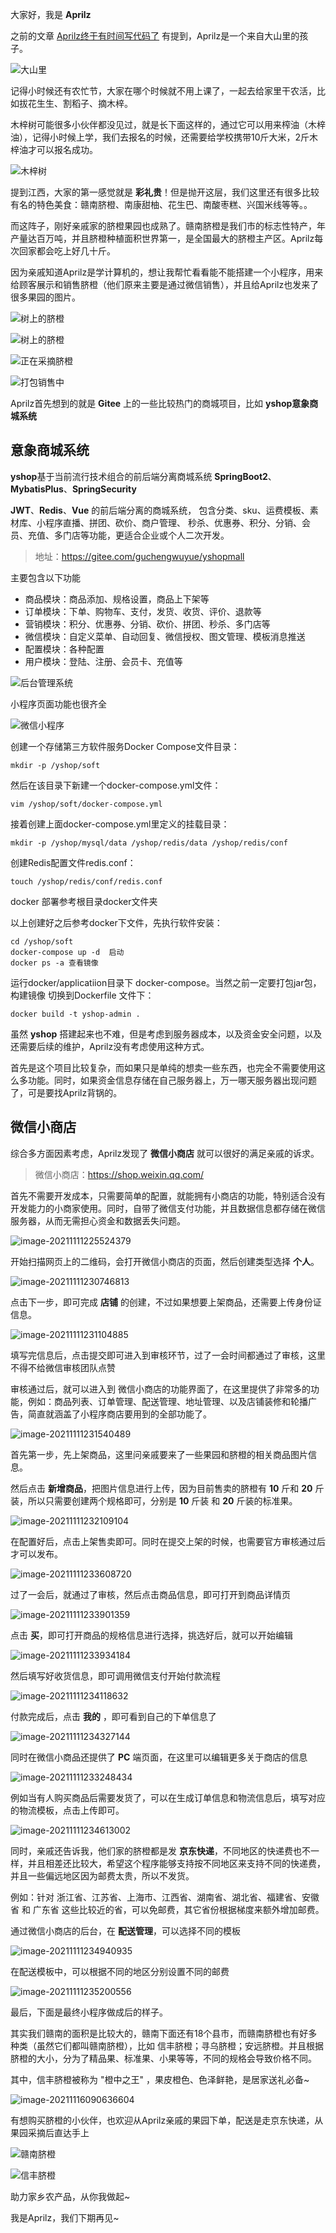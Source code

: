 大家好，我是 **Aprilz**

之前的文章 [Aprilz终于有时间写代码了](https://mp.weixin.qq.com/s/bcTY1b9CzY-TDnCDNf8PzA) 有提到，Aprilz是一个来自大山里的孩子。

![大山里](https://cdn.losey.top/blog/image-20211116083939413.png)

记得小时候还有农忙节，大家在哪个时候就不用上课了，一起去给家里干农活，比如拔花生生、割稻子、摘木梓。

木梓树可能很多小伙伴都没见过，就是长下面这样的，通过它可以用来榨油（木梓油），记得小时候上学，我们去报名的时候，还需要给学校携带10斤大米，2斤木梓油才可以报名成功。

![木梓树](https://cdn.losey.top/blog/image-20211116084735950.png)

提到江西，大家的第一感觉就是 **彩礼贵**！但是抛开这层，我们这里还有很多比较有名的特色美食：赣南脐橙、南康甜柚、花生巴、南酸枣糕、兴国米线等等。。

而这阵子，刚好亲戚家的脐橙果园也成熟了。赣南脐橙是我们市的标志性特产，年产量达百万吨，并且脐橙种植面积世界第一，是全国最大的脐橙主产区。Aprilz每次回家都会吃上好几十斤。

因为亲戚知道Aprilz是学计算机的，想让我帮忙看看能不能搭建一个小程序，用来给顾客展示和销售脐橙（他们原来主要是通过微信销售），并且给Aprilz也发来了很多果园的图片。

![树上的脐橙](https://cdn.losey.top/blog/image-20211116085506788.png)

![树上的脐橙](https://cdn.losey.top/blog/image-20211116085628491.png)

![正在采摘脐橙](https://cdn.losey.top/blog/image-20211116085642275.png)

![打包销售中](https://cdn.losey.top/blog/image-20211116085605537.png)

Aprilz首先想到的就是 **Gitee** 上的一些比较热门的商城项目，比如   **yshop意象商城系统**

## 意象商城系统

**yshop**基于当前流行技术组合的前后端分离商城系统 **SpringBoot2**、**MybatisPlus**、**SpringSecurity**

**JWT**、**Redis**、**Vue** 的前后端分离的商城系统， 包含分类、sku、运费模板、素材库、小程序直播、拼团、砍价、商户管理、 秒杀、优惠券、积分、分销、会员、充值、多门店等功能，更适合企业或个人二次开发。

> 地址：https://gitee.com/guchengwuyue/yshopmall

主要包含以下功能

- 商品模块：商品添加、规格设置，商品上下架等
- 订单模块：下单、购物车、支付，发货、收货、评价、退款等
- 营销模块：积分、优惠券、分销、砍价、拼团、秒杀、多门店等
- 微信模块：自定义菜单、自动回复、微信授权、图文管理、模板消息推送
- 配置模块：各种配置
- 用户模块：登陆、注册、会员卡、充值等

![后台管理系统](https://cdn.losey.top/blog/image-20211111223850514.png)

小程序页面功能也很齐全

![微信小程序](https://cdn.losey.top/blog/image-20211111224333348.png)



创建一个存储第三方软件服务Docker Compose文件目录：

```
mkdir -p /yshop/soft
```

然后在该目录下新建一个docker-compose.yml文件：

```
vim /yshop/soft/docker-compose.yml
```

接着创建上面docker-compose.yml里定义的挂载目录：

```
mkdir -p /yshop/mysql/data /yshop/redis/data /yshop/redis/conf
```

创建Redis配置文件redis.conf：

```
touch /yshop/redis/conf/redis.conf
```

docker 部署参考根目录docker文件夹

以上创建好之后参考docker下文件，先执行软件安装：

```
cd /yshop/soft
docker-compose up -d  启动
docker ps -a 查看镜像
```

运行docker/applicatiion目录下 docker-compose。当然之前一定要打包jar包，构建镜像 切换到Dockerfile 文件下：

```
docker build -t yshop-admin .  
```

虽然 **yshop** 搭建起来也不难，但是考虑到服务器成本，以及资金安全问题，以及还需要后续的维护，Aprilz没有考虑使用这种方式。

首先是这个项目比较复杂，而如果只是单纯的想卖一些东西，也完全不需要使用这么多功能。同时，如果资金信息存储在自己服务器上，万一哪天服务器出现问题了，可是要找Aprilz背锅的。

## 微信小商店

综合多方面因素考虑，Aprilz发现了 **微信小商店** 就可以很好的满足亲戚的诉求。

> 微信小商店：https://shop.weixin.qq.com/

首先不需要开发成本，只需要简单的配置，就能拥有小商店的功能，特别适合没有开发能力的小商家使用。同时，自带了微信支付功能，并且数据信息都存储在微信服务器，从而无需担心资金和数据丢失问题。

![image-20211111225524379](https://cdn.losey.top/blog/image-20211111225524379.png)

开始扫描网页上的二维码，会打开微信小商店的页面，然后创建类型选择 **个人**。

![image-20211111230746813](https://cdn.losey.top/blog/image-20211111230746813.png)

点击下一步，即可完成 **店铺** 的创建，不过如果想要上架商品，还需要上传身份证信息。

![image-20211111231104885](https://cdn.losey.top/blog/image-20211111231104885.png)

填写完信息后，点击提交即可进入到审核环节，过了一会时间都通过了审核，这里不得不给微信审核团队点赞

审核通过后，就可以进入到 微信小商店的功能界面了，在这里提供了非常多的功能，例如：商品列表、订单管理、配送管理、地址管理、以及店铺装修和轮播广告，简直就涵盖了小程序商店要用到的全部功能了。

![image-20211111231540489](https://cdn.losey.top/blog/image-20211111231540489.png)

首先第一步，先上架商品，这里问亲戚要来了一些果园和脐橙的相关商品图片信息。

然后点击 **新增商品**，把图片信息进行上传，因为目前售卖的脐橙有 **10** 斤和 **20** 斤装，所以只需要创建两个规格即可，分别是 **10** 斤装 和 **20** 斤装的标准果。

![image-20211111232109104](https://cdn.losey.top/blog/image-20211111232109104.png)

在配置好后，点击上架售卖即可。同时在提交上架的时候，也需要官方审核通过后才可以发布。

![image-20211111233608720](https://cdn.losey.top/blog/image-20211111233608720.png)

过了一会后，就通过了审核，然后点击商品信息，即可打开到商品详情页

![image-20211111233901359](https://cdn.losey.top/blog/image-20211111233901359.png)

点击 **买**，即可打开商品的规格信息进行选择，挑选好后，就可以开始编辑

![image-20211111233934184](https://cdn.losey.top/blog/image-20211111233934184.png)

然后填写好收货信息，即可调用微信支付开始付款流程

![image-20211111234118632](https://cdn.losey.top/blog/image-20211111234118632.png)

付款完成后，点击 **我的** ，即可看到自己的下单信息了

![image-20211111234327144](https://cdn.losey.top/blog/image-20211111234327144.png)

同时在微信小商品还提供了 **PC** 端页面，在这里可以编辑更多关于商店的信息

![image-20211111233248434](https://cdn.losey.top/blog/image-20211111233248434.png)

例如当有人购买商品后需要发货了，可以在生成订单信息和物流信息后，填写对应的物流模板，点击上传即可。

![image-20211111234613002](https://cdn.losey.top/blog/image-20211111234613002.png)

同时，亲戚还告诉我，他们家的脐橙都是发 **京东快递**，不同地区的快递费也不一样，并且相差还比较大，希望这个程序能够支持按不同地区来支持不同的快递费，并且一些偏远地区因为邮费太贵，所以不发货。

例如：针对 浙江省、江苏省、上海市、江西省、湖南省、湖北省、福建省、安徽省 和 广东省 这些比较近的省，可以免邮费，其它省份根据梯度来额外增加邮费。

通过微信小商店的后台，在 **配送管理**，可以选择不同的模板

![image-20211111234940935](https://cdn.losey.top/blog/image-20211111234940935.png)

在配送模板中，可以根据不同的地区分别设置不同的邮费

![image-20211111235200556](https://cdn.losey.top/blog/image-20211111235200556.png)

最后，下面是最终小程序做成后的样子。

其实我们赣南的面积是比较大的，赣南下面还有18个县市，而赣南脐橙也有好多种类（虽然它们都叫赣南脐橙），比如 信丰脐橙；寻乌脐橙；安远脐橙。并且根据脐橙的大小，分为了精品果、标准果、小果等等，不同的规格会导致价格不同。

其中，信丰脐橙被称为 "橙中之王" ，果皮橙色、色泽鲜艳，是居家送礼必备~

![image-20211116090636604](https://cdn.losey.top/blog/image-20211116090636604.png)

有想购买脐橙的小伙伴，也欢迎从Aprilz亲戚的果园下单，配送是走京东快递，从果园采摘后直达手上

![赣南脐橙](https://cdn.losey.top/blog/image-20211116085706787.png)

![信丰脐橙](https://cdn.losey.top/blog/image-20211116085715313.png)

助力家乡农产品，从你我做起~

我是Aprilz，我们下期再见~


